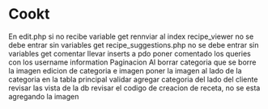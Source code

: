 # Cookt
En edit.php si no recibe variable get rennviar al index
recipe_viewer no se debe entrar sin variables get
recipe_suggestions.php no se debe entrar sin variables get
comentar
llevar inserts a pdo
poner comentado los queries con los username information
Paginacion
Al borrar categoria que se borre la imagen
edicion de categoria e imagen
poner la imagen al lado de la categoria en la tabla principal
validar agregar categoria del lado del cliente
revisar las vista de la db
revisar el codigo de creacion de receta, no se esta agregando la imagen
